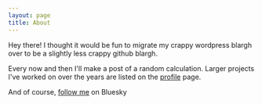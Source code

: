 ```yaml
---
layout: page
title: About
---
```


<p class="message">
  Hey there! I thought it would be fun to migrate my crappy wordpress blargh over to be a slightly less crappy github blargh.

Every now and then I'll make a post of a random calculation. Larger projects I've worked on over the years are listed on the <a href="/projects">profile</a> page.
</p>

And of course, [follow me](https://bsky.app/profile/ianpaulfreeley.bsky.social) on Bluesky